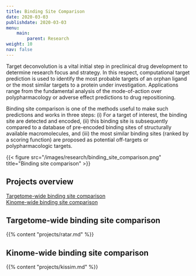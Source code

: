 ```yaml
---
title: Binding Site Comparison
date: 2020-03-03
publishdate: 2020-03-03
menu:
    main:
        parent: Research
weight: 10
nav: false
---
```


Target deconvolution is a vital initial step in preclinical drug development to determine research focus and strategy.
In this respect, computational target prediction is used to identify the most probable targets of an orphan ligand or
the most similar targets to a protein under investigation.
Applications range from the fundamental analysis of the mode-of-action over polypharmacology or
adverse effect predictions to drug repositioning.

Binding site comparison is one of the methods useful to make such predictions and works in three steps:
(i) For a target of interest, the binding site are detected and encoded,
(ii) this binding site is subsequently compared to a database of pre-encoded binding sites of
structurally available macromolecules, and
(iii) the most similar binding sites (ranked by a scoring function) are proposed
as potential off-targets or polypharmacologic targets.

{{< figure src="/images/research/binding_site_comparison.png" title="Binding site comparison" >}}

## Projects overview

[Targetome-wide binding site comparison](#targetome-wide-binding-site-comparison) \
[Kinome-wide binding site comparison](#kinome-wide-binding-site-comparison)

## Targetome-wide binding site comparison

{{% content "projects/ratar.md" %}}


## Kinome-wide binding site comparison

{{% content "projects/kissim.md" %}}